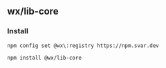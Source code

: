 ## wx/lib-core

### Install

```
npm config set @wx\:registry https://npm.svar.dev
```

```
npm install @wx/lib-core
```